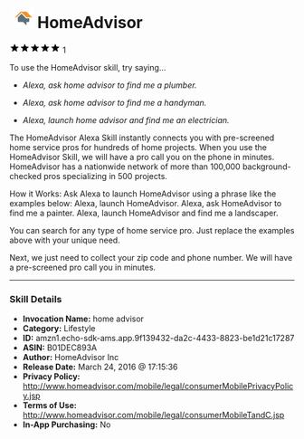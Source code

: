 # &nbsp;<img src="skill_icon" alt="HomeAdvisor icon" width="36"> HomeAdvisor
![5 stars](../../images/ic_star_black_18dp_1x.png)![5 stars](../../images/ic_star_black_18dp_1x.png)![5 stars](../../images/ic_star_black_18dp_1x.png)![5 stars](../../images/ic_star_black_18dp_1x.png)![5 stars](../../images/ic_star_black_18dp_1x.png) 1

To use the HomeAdvisor skill, try saying...

* *Alexa, ask home advisor to find me a plumber.*

* *Alexa, ask home advisor to find me a handyman.*

* *Alexa, launch home advisor and find me an electrician.*

The HomeAdvisor Alexa Skill instantly connects you with pre-screened home service pros for hundreds of home projects. When you use the HomeAdvisor Skill, we will have a pro call you on the phone in minutes. HomeAdvisor has a nationwide network of more than 100,000 background-checked pros specializing in 500 projects.

How it Works:
Ask Alexa to launch HomeAdvisor using a phrase like the examples below:
Alexa, launch HomeAdvisor.
Alexa, ask HomeAdvisor to find me a painter. 
Alexa, launch HomeAdvisor and find me a landscaper.

You can search for any type of home service pro. Just replace the examples above with your unique need.

Next, we just need to collect your zip code and phone number. We will have a pre-screened pro call you in minutes.

***

### Skill Details

* **Invocation Name:** home advisor
* **Category:** Lifestyle
* **ID:** amzn1.echo-sdk-ams.app.9f139432-da2c-4433-8823-be1d21c17287
* **ASIN:** B01DEC893A
* **Author:** HomeAdvisor Inc
* **Release Date:** March 24, 2016 @ 17:15:36
* **Privacy Policy:** http://www.homeadvisor.com/mobile/legal/consumerMobilePrivacyPolicy.jsp
* **Terms of Use:** http://www.homeadvisor.com/mobile/legal/consumerMobileTandC.jsp
* **In-App Purchasing:** No
